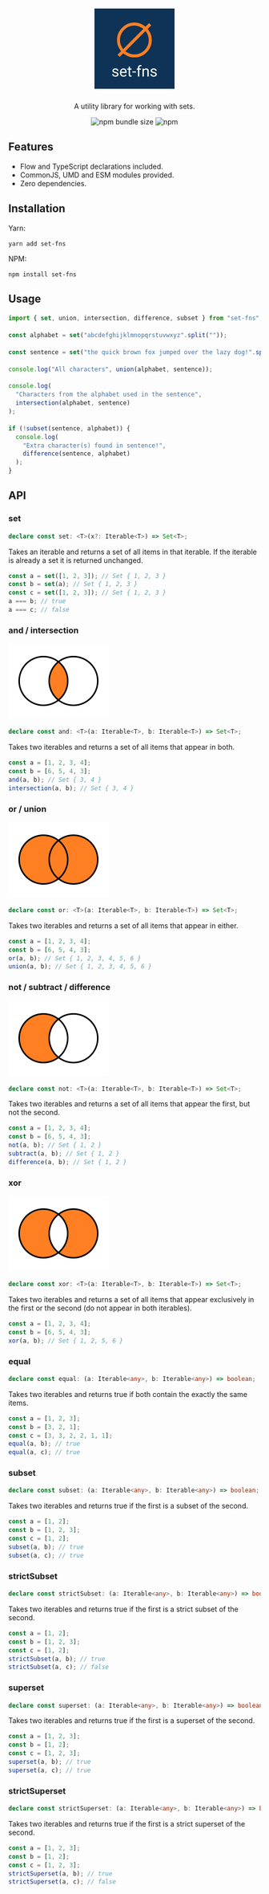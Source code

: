 <div align="center">
  <h1>
    <img src="logo.png" alt="set-fns" width="160" />
  </h1>
  <p>A utility library for working with sets.</p>
  <p>
    <img alt="npm bundle size" src="https://img.shields.io/bundlephobia/min/set-fns.svg">
    <img alt="npm" src="https://img.shields.io/npm/dw/set-fns.svg">
  </p>
</div>

## Features

- Flow and TypeScript declarations included.
- CommonJS, UMD and ESM modules provided.
- Zero dependencies.

## Installation

Yarn:

```shell
yarn add set-fns
```

NPM:

```shell
npm install set-fns
```

## Usage

```js
import { set, union, intersection, difference, subset } from "set-fns";

const alphabet = set("abcdefghijklmnopqrstuvwxyz".split(""));

const sentence = set("the quick brown fox jumped over the lazy dog!".split(""));

console.log("All characters", union(alphabet, sentence));

console.log(
  "Characters from the alphabet used in the sentence",
  intersection(alphabet, sentence)
);

if (!subset(sentence, alphabet)) {
  console.log(
    "Extra character(s) found in sentence!",
    difference(sentence, alphabet)
  );
}
```

## API

### set

```ts
declare const set: <T>(x?: Iterable<T>) => Set<T>;
```

Takes an iterable and returns a set of all items in that iterable. If the iterable is already a set it is returned unchanged.

```js
const a = set([1, 2, 3]); // Set { 1, 2, 3 }
const b = set(a); // Set { 1, 2, 3 }
const c = set([1, 2, 3]); // Set { 1, 2, 3 }
a === b; // true
a === c; // false
```

### and / intersection

<img src="illustrations/and.png" width="200" />

```ts
declare const and: <T>(a: Iterable<T>, b: Iterable<T>) => Set<T>;
```

Takes two iterables and returns a set of all items that appear in both.

```js
const a = [1, 2, 3, 4];
const b = [6, 5, 4, 3];
and(a, b); // Set { 3, 4 }
intersection(a, b); // Set { 3, 4 }
```

### or / union

<img src="illustrations/or.png" width="200" />

```ts
declare const or: <T>(a: Iterable<T>, b: Iterable<T>) => Set<T>;
```

Takes two iterables and returns a set of all items that appear in either.

```js
const a = [1, 2, 3, 4];
const b = [6, 5, 4, 3];
or(a, b); // Set { 1, 2, 3, 4, 5, 6 }
union(a, b); // Set { 1, 2, 3, 4, 5, 6 }
```

### not / subtract / difference

<img src="illustrations/not.png" width="200" />

```ts
declare const not: <T>(a: Iterable<T>, b: Iterable<T>) => Set<T>;
```

Takes two iterables and returns a set of all items that appear the first, but not the second.

```js
const a = [1, 2, 3, 4];
const b = [6, 5, 4, 3];
not(a, b); // Set { 1, 2 }
subtract(a, b); // Set { 1, 2 }
difference(a, b); // Set { 1, 2 }
```

### xor

<img src="illustrations/xor.png" width="200" />

```ts
declare const xor: <T>(a: Iterable<T>, b: Iterable<T>) => Set<T>;
```

Takes two iterables and returns a set of all items that appear exclusively in the first or the second (do not appear in both iterables).

```js
const a = [1, 2, 3, 4];
const b = [6, 5, 4, 3];
xor(a, b); // Set { 1, 2, 5, 6 }
```

### equal

```ts
declare const equal: (a: Iterable<any>, b: Iterable<any>) => boolean;
```

Takes two iterables and returns true if both contain the exactly the same items.

```js
const a = [1, 2, 3];
const b = [3, 2, 1];
const c = [3, 3, 2, 2, 1, 1];
equal(a, b); // true
equal(a, c); // true
```

### subset

```ts
declare const subset: (a: Iterable<any>, b: Iterable<any>) => boolean;
```

Takes two iterables and returns true if the first is a subset of the second.

```js
const a = [1, 2];
const b = [1, 2, 3];
const c = [1, 2];
subset(a, b); // true
subset(a, c); // true
```

### strictSubset

```ts
declare const strictSubset: (a: Iterable<any>, b: Iterable<any>) => boolean;
```

Takes two iterables and returns true if the first is a strict subset of the second.

```js
const a = [1, 2];
const b = [1, 2, 3];
const c = [1, 2];
strictSubset(a, b); // true
strictSubset(a, c); // false
```

### superset

```ts
declare const superset: (a: Iterable<any>, b: Iterable<any>) => boolean;
```

Takes two iterables and returns true if the first is a superset of the second.

```js
const a = [1, 2, 3];
const b = [1, 2];
const c = [1, 2, 3];
superset(a, b); // true
superset(a, c); // true
```

### strictSuperset

```ts
declare const strictSuperset: (a: Iterable<any>, b: Iterable<any>) => boolean;
```

Takes two iterables and returns true if the first is a strict superset of the second.

```js
const a = [1, 2, 3];
const b = [1, 2];
const c = [1, 2, 3];
strictSuperset(a, b); // true
strictSuperset(a, c); // false
```
